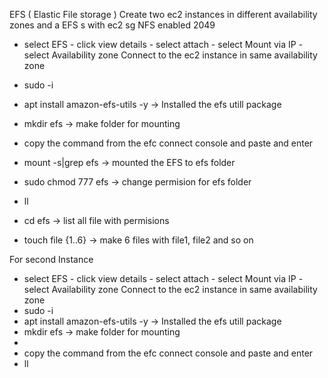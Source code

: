 EFS  ( Elastic File storage )
Create two ec2 instances in different availability zones and a EFS s with ec2 sg NFS enabled 2049
- select EFS  - click view details - select attach - select Mount via IP - select Availability zone 
Connect to the ec2 instance in same availability zone

-  sudo -i
-  apt install amazon-efs-utils -y      -> Installed the efs utill package
-  mkdir efs                                       -> make folder for mounting

-  copy the command from the efc connect console and paste and enter
-  mount -s|grep efs                          -> mounted the EFS to efs folder
-  sudo chmod 777 efs                      -> change permision for efs folder
-  ll   
-  cd efs                                             -> list all file with permisions
-  touch file {1..6}                             -> make 6 files with file1, file2 and so on

For second Instance 
- select EFS  - click view details - select attach - select Mount via IP - select Availability zone 
Connect to the ec2 instance in same availability zone
-  sudo -i
-  apt install amazon-efs-utils -y      -> Installed the efs utill package
-  mkdir efs                                       -> make folder for mounting
-  
-  copy the command from the efc connect console and paste and enter
-  ll    
